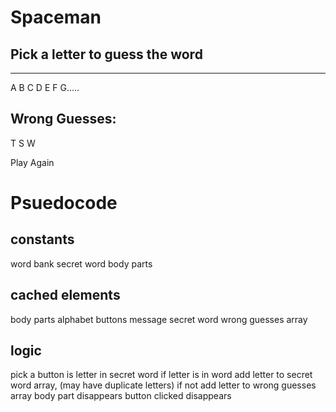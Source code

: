 # Spaceman

## Pick a letter to guess the word

<disappearing spaceman>

___  ___  ___  ___  ___

A B C D E F G…..<buttons>

## Wrong Guesses: 
T S W

Play Again




# Psuedocode

## constants
word bank
secret word
body parts

## cached elements
body parts
alphabet buttons
message
secret word
wrong guesses array

## logic

pick a button
    is letter in secret word
        if letter is in word
            add letter to secret word array, (may have duplicate letters)
        if not
            add letter to wrong guesses array
            body part disappears
        button clicked disappears

